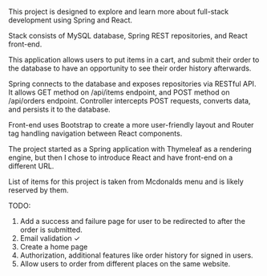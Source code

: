 This project is designed to explore and learn more about full-stack development using Spring and React. 

Stack consists of MySQL database, Spring REST repositories, and React front-end.

This application allows users to put items in a cart, and submit their order to the database
 to have an opportunity to see their order history afterwards.

Spring connects to the database and exposes repositories via RESTful API. It allows GET method on /api/items endpoint,
 and POST method on /api/orders endpoint. Controller intercepts POST requests, converts data, and persists it to the database.

Front-end uses Bootstrap to create a more user-friendly layout and Router tag handling navigation between React components.




The project started as a Spring application with Thymeleaf as a rendering engine, but then I chose to introduce React and have front-end on a different URL.

List of items for this project is taken from Mcdonalds menu and is likely reserved by them.


TODO:


1. Add a success and failure page for user to be redirected to after the order is submitted.
2. Email validation ✓
3. Create a home page
4. Authorization, additional features like order history for signed in users.
5. Allow users to order from different places on the same website.
 
